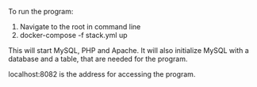 To run the program:

1. Navigate to the root in command line
2. docker-compose -f stack.yml up

This will start MySQL, PHP and Apache.
It will also initialize MySQL with a database and a table, that are needed for the program.

localhost:8082 is the address for accessing the program.
